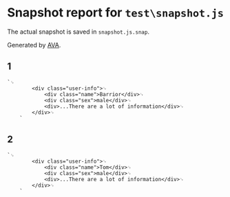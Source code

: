 # Snapshot report for `test\snapshot.js`

The actual snapshot is saved in `snapshot.js.snap`.

Generated by [AVA](https://ava.li).

## 1

    `␊
            <div class="user-info">␊
                <div class="name">Barrior</div>␊
                <div class="sex">male</div>␊
                <div>...There are a lot of information</div>␊
            </div>␊
        `

## 2

    `␊
            <div class="user-info">␊
                <div class="name">Tom</div>␊
                <div class="sex">male</div>␊
                <div>...There are a lot of information</div>␊
            </div>␊
        `
